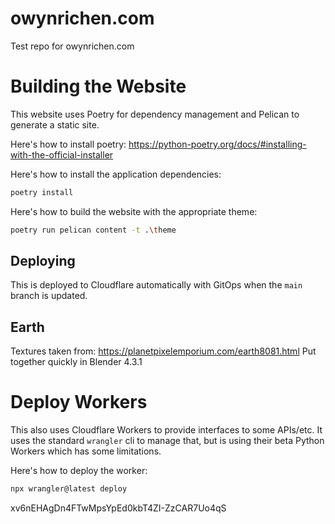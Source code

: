 # owynrichen.com
Test repo for owynrichen.com

# Building the Website

This website uses Poetry for dependency management and Pelican to generate a static site.

Here's how to install poetry:
https://python-poetry.org/docs/#installing-with-the-official-installer

Here's how to install the application dependencies:

```bash
poetry install
```

Here's how to build the website with the appropriate theme:
```bash
poetry run pelican content -t .\theme
```

## Deploying

This is deployed to Cloudflare automatically with GitOps when the ```main``` branch
is updated.

## Earth

Textures taken from: https://planetpixelemporium.com/earth8081.html
Put together quickly in Blender 4.3.1

# Deploy Workers

This also uses Cloudflare Workers to provide interfaces to some APIs/etc.  It uses the
standard ```wrangler``` cli to manage that, but is using their beta Python Workers which has
some limitations.

Here's how to deploy the worker:

```bash
npx wrangler@latest deploy
```

xv6nEHAgDn4FTwMpsYpEd0kbT4ZI-ZzCAR7Uo4qS